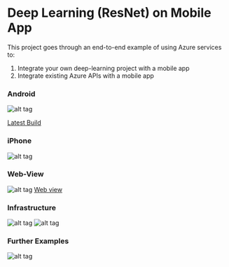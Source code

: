 # Deep Learning (ResNet) on Mobile App

This project goes through an end-to-end example of using Azure services to:

1. Integrate your own deep-learning project with a mobile app
2. Integrate existing Azure APIs with a mobile app

### Android

![alt tag](demo/mobile_android.JPG)

[Latest Build](build/app-release.apk)

### iPhone

![alt tag](demo/mobile_ios.JPG)

### Web-View

![alt tag](demo/web.jpg)
[Web view](http://ilkarmanwhatsthis.azurewebsites.net/)

### Infrastructure

![alt tag](demo/main_arch.JPG)
![alt tag](demo/arch.JPG)

### Further Examples

![alt tag](demo/iphones.JPG)


